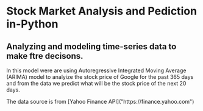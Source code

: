 # Stock Market Analysis and Pediction in-Python
## Analyzing and modeling time-series data to make ftre decisons.
<P> In this model were are using Autoregressive Integrated Moving Average (ARIMA) model to analyize the stock price of Google for the past 365 days and from the data we predict what will be the stock price of the next 20 days. 
<P> The data source is from [Yahoo Finance API]("https://finance.yahoo.com")
